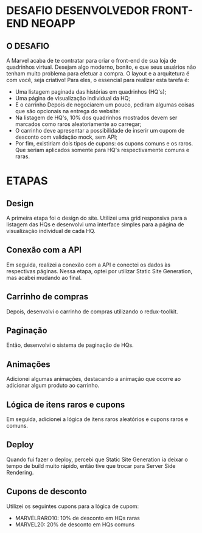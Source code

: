 # DESAFIO DESENVOLVEDOR FRONT-END NEOAPP

## O DESAFIO

A Marvel acaba de te contratar para criar o front-end de sua loja de quadrinhos
virtual. Desejam algo moderno, bonito, e que seus usuários não tenham muito
problema para efetuar a compra. O layout e a arquitetura é com você, seja criativo!
Para eles, o essencial para realizar esta tarefa é:

-   Uma listagem paginada das histórias em quadrinhos (HQ's);
-   Uma página de visualização individual da HQ;
-   E o carrinho
    Depois de negociarem um pouco, pediram algumas coisas que são opcionais na
    entrega do website:
-   Na listagem de HQ's, 10% dos quadrinhos mostrados devem ser marcados
    como raros aleatoriamente ao carregar;
-   O carrinho deve apresentar a possibilidade de inserir um cupom de desconto
    com validação mock, sem API;
-   Por fim, existiriam dois tipos de cupons: os cupons comuns e os raros. Que
    seriam aplicados somente para HQ's respectivamente comuns e raras.

# ETAPAS

## Design

A primeira etapa foi o design do site. Utilizei uma grid responsiva para a listagem das HQs e desenvolvi uma interface simples para a página de visualização individual de cada HQ.

## Conexão com a API

Em seguida, realizei a conexão com a API e conectei os dados às respectivas páginas. Nessa etapa, optei por utilizar Static Site Generation, mas acabei mudando ao final.

## Carrinho de compras

Depois, desenvolvi o carrinho de compras utilizando o redux-toolkit.

## Paginação

Então, desenvolvi o sistema de paginação de HQs.

## Animações

Adicionei algumas animações, destacando a animação que ocorre ao adicionar algum produto ao carrinho.

## Lógica de itens raros e cupons

Em seguida, adicionei a lógica de itens raros aleatórios e cupons raros e comuns.

## Deploy

Quando fui fazer o deploy, percebi que Static Site Generation ia deixar o tempo de build muito rápido, então tive que trocar para Server Side Rendering.

## Cupons de desconto

Utilizei os seguintes cupons para a lógica de cupom:

-   MARVELRARO10: 10% de desconto em HQs raras
-   MARVEL20: 20% de desconto em HQs comuns
